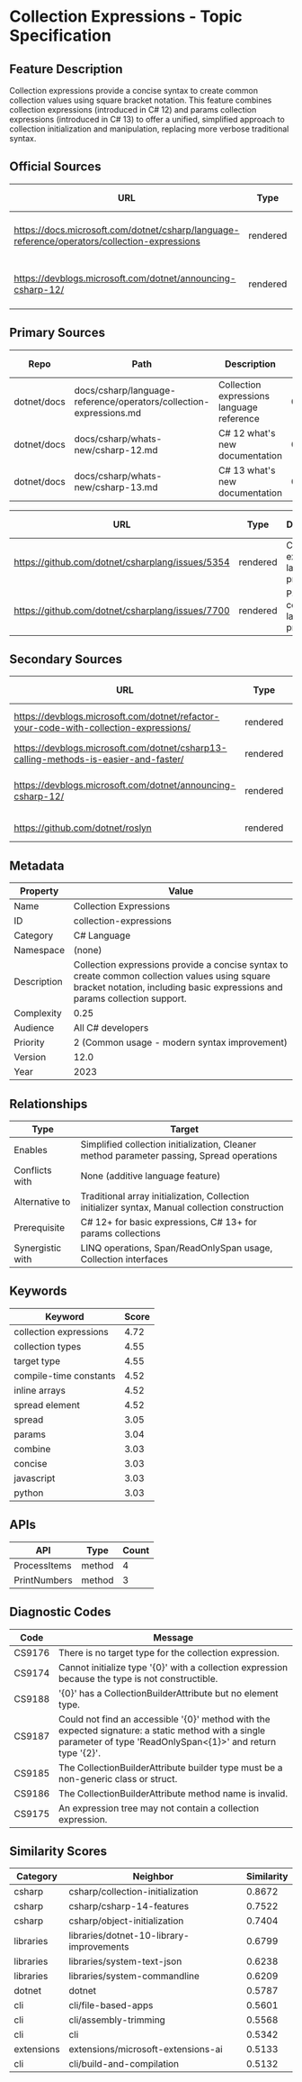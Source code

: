 # Collection Expressions - Topic Specification

## Feature Description

Collection expressions provide a concise syntax to create common collection values using square bracket notation. This feature combines collection expressions (introduced in C# 12) and params collection expressions (introduced in C# 13) to offer a unified, simplified approach to collection initialization and manipulation, replacing more verbose traditional syntax.

## Official Sources

| URL | Type | Description | Last Verified |
| --- | --- | --- | --- |
| https://docs.microsoft.com/dotnet/csharp/language-reference/operators/collection-expressions | rendered | Main collection expressions documentation | 2025-09-20 |
| https://devblogs.microsoft.com/dotnet/announcing-csharp-12/ | rendered | C# 12 announcement with collection expressions | 2025-09-20 |

## Primary Sources

| Repo | Path | Description | Last Verified |
| --- | --- | --- | --- |
| dotnet/docs | docs/csharp/language-reference/operators/collection-expressions.md | Collection expressions language reference | 0249c38f27 |
| dotnet/docs | docs/csharp/whats-new/csharp-12.md | C# 12 what's new documentation | 0249c38f27 |
| dotnet/docs | docs/csharp/whats-new/csharp-13.md | C# 13 what's new documentation | 0249c38f27 |

| URL | Type | Description | Last Verified |
| --- | --- | --- | --- |
| https://github.com/dotnet/csharplang/issues/5354 | rendered | Collection expressions language proposal | 2025-09-20 |
| https://github.com/dotnet/csharplang/issues/7700 | rendered | Params collections language proposal | 2025-09-20 |

## Secondary Sources

| URL | Type | Description | Last Verified |
| --- | --- | --- | --- |
| https://devblogs.microsoft.com/dotnet/refactor-your-code-with-collection-expressions/ | rendered | Refactoring guide and patterns | 2025-09-20 |
| https://devblogs.microsoft.com/dotnet/csharp13-calling-methods-is-easier-and-faster/ | rendered | C# 13 params collections | 2025-09-20 |
| https://devblogs.microsoft.com/dotnet/announcing-csharp-12/ | rendered | C# 12 announcement with collection expressions | 2025-09-20 |
| https://github.com/dotnet/roslyn | rendered | Compiler implementation | 2025-09-20 |

## Metadata

| Property | Value |
| --- | --- |
| Name | Collection Expressions |
| ID | collection-expressions |
| Category | C# Language |
| Namespace | (none) |
| Description | Collection expressions provide a concise syntax to create common collection values using square bracket notation, including basic expressions and params collection support. |
| Complexity | 0.25 |
| Audience | All C# developers |
| Priority | 2 (Common usage - modern syntax improvement) |
| Version | 12.0 |
| Year | 2023 |

## Relationships

| Type | Target |
| --- | --- |
| Enables | Simplified collection initialization, Cleaner method parameter passing, Spread operations |
| Conflicts with | None (additive language feature) |
| Alternative to | Traditional array initialization, Collection initializer syntax, Manual collection construction |
| Prerequisite | C# 12+ for basic expressions, C# 13+ for params collections |
| Synergistic with | LINQ operations, Span/ReadOnlySpan usage, Collection interfaces |

## Keywords

| Keyword | Score |
|---------|-------|
| collection expressions | 4.72 |
| collection types | 4.55 |
| target type | 4.55 |
| compile-time constants | 4.52 |
| inline arrays | 4.52 |
| spread element | 4.52 |
| spread | 3.05 |
| params | 3.04 |
| combine | 3.03 |
| concise | 3.03 |
| javascript | 3.03 |
| python | 3.03 |

## APIs

| API | Type | Count |
|-----|------|-------|
| ProcessItems | method | 4 |
| PrintNumbers | method | 3 |

## Diagnostic Codes

| Code | Message |
| --- | --- |
| CS9176 | There is no target type for the collection expression. |
| CS9174 | Cannot initialize type '{0}' with a collection expression because the type is not constructible. |
| CS9188 | '{0}' has a CollectionBuilderAttribute but no element type. |
| CS9187 | Could not find an accessible '{0}' method with the expected signature: a static method with a single parameter of type 'ReadOnlySpan<{1}>' and return type '{2}'. |
| CS9185 | The CollectionBuilderAttribute builder type must be a non-generic class or struct. |
| CS9186 | The CollectionBuilderAttribute method name is invalid. |
| CS9175 | An expression tree may not contain a collection expression. |
## Similarity Scores

| Category | Neighbor | Similarity |
|----------|----------|------------|
| csharp | csharp/collection-initialization | 0.8672 |
| csharp | csharp/csharp-14-features | 0.7522 |
| csharp | csharp/object-initialization | 0.7404 |
| libraries | libraries/dotnet-10-library-improvements | 0.6799 |
| libraries | libraries/system-text-json | 0.6238 |
| libraries | libraries/system-commandline | 0.6209 |
| dotnet | dotnet | 0.5787 |
| cli | cli/file-based-apps | 0.5601 |
| cli | cli/assembly-trimming | 0.5568 |
| cli | cli | 0.5342 |
| extensions | extensions/microsoft-extensions-ai | 0.5133 |
| cli | cli/build-and-compilation | 0.5132 |

